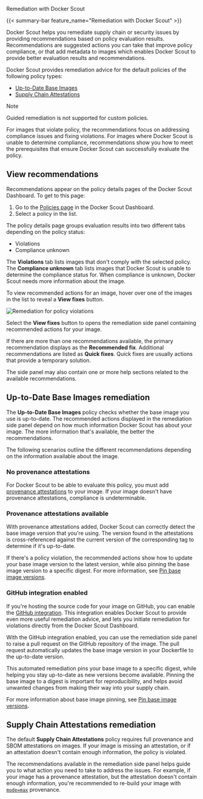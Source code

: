 Remediation with Docker Scout


{{< summary-bar feature_name="Remediation with Docker Scout" >}}

Docker Scout helps you remediate supply chain or security issues by providing
recommendations based on policy evaluation results. Recommendations are
suggested actions you can take that improve policy compliance, or that add
metadata to images which enables Docker Scout to provide better evaluation
results and recommendations.

Docker Scout provides remediation advice for the default policies of the
following policy types:

- [Up-to-Date Base Images](#up-to-date-base-images-remediation)
- [Supply Chain Attestations](#supply-chain-attestations-remediation)

<!-- TODO(dvdksn): verify the following -->
> [!NOTE]
> Guided remediation is not supported for custom policies.

For images that violate policy, the recommendations focus on addressing
compliance issues and fixing violations. For images where Docker Scout is
unable to determine compliance, recommendations show you how to meet the
prerequisites that ensure Docker Scout can successfully evaluate the policy.

## View recommendations

Recommendations appear on the policy details pages of the Docker Scout
Dashboard. To get to this page:

1. Go to the [Policies page](https://scout.docker.com/reports/policy) in the Docker Scout Dashboard.
2. Select a policy in the list.

The policy details page groups evaluation results into two different tabs
depending on the policy status:

- Violations
- Compliance unknown

The **Violations** tab lists images that don't comply with the selected policy.
The **Compliance unknown** tab lists images that Docker Scout is unable to
determine the compliance status for. When compliance is unknown, Docker Scout
needs more information about the image.

To view recommended actions for an image, hover over one of the images in the
list to reveal a **View fixes** button.

![Remediation for policy violations](../images/remediation.png)

Select the **View fixes** button to opens the remediation side panel containing
recommended actions for your image.

If there are more than one recommendations available, the primary
recommendation displays as the **Recommended fix**. Additional recommendations
are listed as **Quick fixes**. Quick fixes are usually actions that provide a
temporary solution.

The side panel may also contain one or more help sections related to the
available recommendations.

## Up-to-Date Base Images remediation

The **Up-to-Date Base Images** policy checks whether the base image you use is
up-to-date. The recommended actions displayed in the remediation side panel
depend on how much information Docker Scout has about your image. The more
information that's available, the better the recommendations.

The following scenarios outline the different recommendations depending on the
information available about the image.

### No provenance attestations

For Docker Scout to be able to evaluate this policy, you must add [provenance
attestations](/manuals/build/metadata/attestations/slsa-provenance.md) to your image. If
your image doesn't have provenance attestations, compliance is undeterminable.

<!--
  TODO(dvdksn): no support for the following, yet

  When provenance attestations are unavailable, Docker Scout provides generic,
  best-effort recommendations in the remediation side panel. These
  recommendations estimate your base using information from image analysis
  results. The base image version is unknown, but you can manually select the
  version you use in the remediation side panel. This lets Docker Scout evaluate
  whether the base image detected in the image analysis is up-to-date with the
  version you selected.

  https://github.com/docker/docs/pull/18961#discussion_r1447186845
-->

### Provenance attestations available

With provenance attestations added, Docker Scout can correctly detect the base
image version that you're using. The version found in the attestations is
cross-referenced against the current version of the corresponding tag to
determine if it's up-to-date.

If there's a policy violation, the recommended actions show how to update your
base image version to the latest version, while also pinning the base image
version to a specific digest. For more information, see [Pin base image
versions](/manuals/build/building/best-practices.md#pin-base-image-versions).

### GitHub integration enabled

If you're hosting the source code for your image on GitHub, you can enable the
[GitHub integration](../integrations/source-code-management/github.md). This
integration enables Docker Scout to provide even more useful remediation
advice, and lets you initiate remediation for violations directly from the
Docker Scout Dashboard.

With the GitHub integration enabled, you can use the remediation side panel to
raise a pull request on the GitHub repository of the image. The pull request
automatically updates the base image version in your Dockerfile to the
up-to-date version.

This automated remediation pins your base image to a specific digest, while
helping you stay up-to-date as new versions become available. Pinning the base
image to a digest is important for reproducibility, and helps avoid unwanted
changes from making their way into your supply chain.

For more information about base image pinning, see [Pin base image
versions](/manuals/build/building/best-practices.md#pin-base-image-versions).

<!--
  TODO(dvdksn): no support for the following, yet

  Enabling the GitHub integration also allows Docker Scout to visualize the
  remediation workflow in the Docker Scout Dashboard. Each step, from the pull
  request being raised to the image being deployed to an environment, is
  displayed in the remediation sidebar when inspecting the image.

  https://github.com/docker/docs/pull/18961#discussion_r1447189475
-->

## Supply Chain Attestations remediation

The default **Supply Chain Attestations** policy requires full provenance and
SBOM attestations on images. If your image is missing an attestation, or if an
attestation doesn't contain enough information, the policy is violated.

The recommendations available in the remediation side panel helps guide you to
what action you need to take to address the issues. For example, if your image
has a provenance attestation, but the attestation doesn't contain enough
information, you're recommended to re-build your image with
[`mode=max`](/manuals/build/metadata/attestations/slsa-provenance.md#max) provenance.

